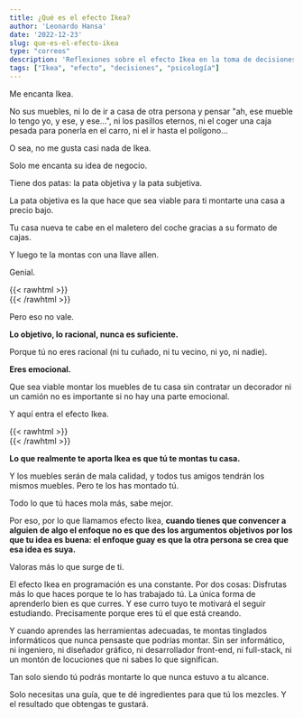 ```yaml
---
title: ¿Qué es el efecto Ikea?
author: 'Leonardo Hansa'
date: '2022-12-23'
slug: que-es-el-efecto-ikea
type: "correos"
description: 'Reflexiones sobre el efecto Ikea en la toma de decisiones.'
tags: ["Ikea", "efecto", "decisiones", "psicología"]
---
```


Me encanta Ikea.

No sus muebles, ni lo de ir a casa de otra persona y pensar "ah, ese mueble lo tengo yo, y ese, y ese...", ni los pasillos eternos, ni el coger una caja pesada para ponerla en el carro, ni el ir hasta el polígono...

O sea, no me gusta casi nada de Ikea. 

Solo me encanta su idea de negocio.

Tiene dos patas: la pata objetiva y la pata subjetiva.

La pata objetiva es la que hace que sea viable para ti montarte una casa a precio bajo.

Tu casa nueva te cabe en el maletero del coche gracias a su formato de cajas.

Y luego te la montas con una llave allen.

Genial.


{{< rawhtml >}}
</br>
{{< /rawhtml >}}

Pero eso no vale.

**Lo objetivo, lo racional, nunca es suficiente.**

Porque tú no eres racional (ni tu cuñado, ni tu vecino, ni yo, ni nadie).

**Eres emocional.**

Que sea viable montar los muebles de tu casa sin contratar un decorador ni un camión no es importante si no hay una parte emocional.

Y aquí entra el efecto Ikea.


{{< rawhtml >}}
</br>
{{< /rawhtml >}}

**Lo que realmente te aporta Ikea es que tú te montas tu casa.**

Y los muebles serán de mala calidad, y todos tus amigos tendrán los mismos muebles. Pero te los has montado tú.


Todo lo que tú haces mola más, sabe mejor.

Por eso, por lo que llamamos efecto Ikea, **cuando tienes que convencer a alguien de algo el enfoque no es que des los argumentos objetivos por los que tu idea es buena: el enfoque guay es que la otra persona se crea que esa idea es suya.**


Valoras más lo que surge de ti.


El efecto Ikea en programación es una constante. Por dos cosas:
Disfrutas más lo que haces porque te lo has trabajado tú.
La única forma de aprenderlo bien es que curres. Y ese curro tuyo te motivará el seguir estudiando. Precisamente porque eres tú el que está creando.

Y cuando aprendes las herramientas adecuadas, te montas tinglados informáticos que nunca pensaste que podrías montar. Sin ser informático, ni ingeniero, ni diseñador gráfico, ni desarrollador front-end, ni full-stack, ni un montón de locuciones que ni sabes lo que significan. 

Tan solo siendo tú podrás montarte lo que nunca estuvo a tu alcance.


Solo necesitas una guía, que te dé ingredientes para que tú los mezcles. Y el resultado que obtengas te gustará.
